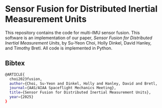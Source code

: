 # Sensor Fusion for Distributed Inertial Measurement Units

This repository contains the code for multi-IMU sensor fusion. This software is an implementation of our paper, *Sensor Fusion for Distributed Inertial Measurement Units*, by Su-Yeon Choi, Holly Dinkel, David Hanley, and Timothy Bretl. All code is implemented in Python.

## Bibtex

```bash
@ARTICLE{
  choi2023fusion,
  author={Choi, Su-Yeon and Dinkel, Holly and Hanley, David and Bretl, Timothy},
  journal={AAS/AIAA Spaceflight Mechanics Meeting}, 
  title={Sensor Fusion for Distributed Inertial Measurement Units}, 
  year={2025}
}
```